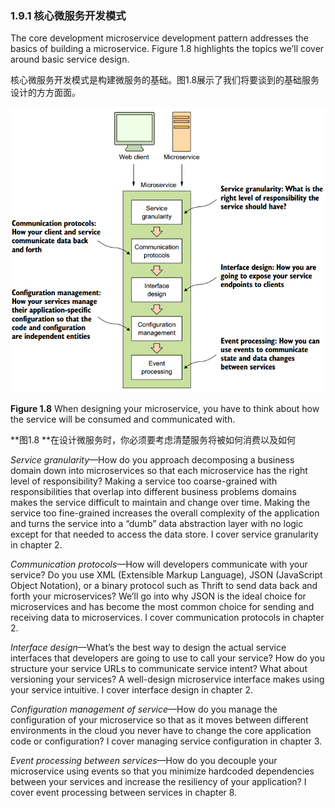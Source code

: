 ### 1.9.1 核心微服务开发模式

The core development microservice development pattern addresses the basics of building a microservice. Figure 1.8 highlights the topics we’ll cover around basic service design.

核心微服务开发模式是构建微服务的基础。图1.8展示了我们将要谈到的基础服务设计的方方面面。

![](/assets/figure1.8.png)

**Figure 1.8** When designing your microservice, you have to think about how the service will be consumed and communicated with.

**图1.8 **在设计微服务时，你必须要考虑清楚服务将被如何消费以及如何

_Service granularity_—How do you approach decomposing a business domain down into microservices so that each microservice has the right level of responsibility? Making a service too coarse-grained with responsibilities that overlap into different business problems domains makes the service difficult to maintain and change over time. Making the service too fine-grained increases the overall complexity of the application and turns the service into a “dumb” data abstraction layer with no logic except for that needed to access the data store. I cover service granularity in chapter 2.

_Communication protocols_—How will developers communicate with your service? Do you use XML \(Extensible Markup Language\), JSON \(JavaScript Object Notation\), or a binary protocol such as Thrift to send data back and forth your microservices? We’ll go into why JSON is the ideal choice for microservices and has become the most common choice for sending and receiving data to microservices. I cover communication protocols in chapter 2.

_Interface design_—What’s the best way to design the actual service interfaces that developers are going to use to call your service? How do you structure your service URLs to communicate service intent? What about versioning your services? A well-design microservice interface makes using your service intuitive. I cover interface design in chapter 2.

_Configuration management of service_—How do you manage the configuration of your microservice so that as it moves between different environments in the cloud you never have to change the core application code or configuration? I cover managing service configuration in chapter 3.

_Event processing between services_—How do you decouple your microservice using events so that you minimize hardcoded dependencies between your services and increase the resiliency of your application? I cover event processing between services in chapter 8.

